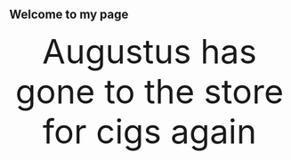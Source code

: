## Welcome to my page



Augustus has gone to the store for cigs again
<br>
<br>
<!--- It took him  --->
<br>
<!--- 7d 5h 16m 47s --->
<html>
<head>
<meta name="viewport" content="width=device-width, initial-scale=1">
<style>
p {
  text-align: center;
  font-size: 60px;
  margin-top: 0px;
}
</style>
</head>
<body>

<p id="timer"></p>

<script>
// Set the date when our dude left us
var countDownDate = new Date("Feb 22, 2022 19:37:25").getTime();

// Update the count every 1 second
var x = setInterval(function() {

  // Get today's date and time
  var now = new Date().getTime();
    
  // Find the distance between now and the when he left us
  var distance = now - countDownDate;
    
  // Time calculations for days, hours, minutes and seconds
  var days = Math.floor(distance / (1000 * 60 * 60 * 24));
  var hours = Math.floor((distance % (1000 * 60 * 60 * 24)) / (1000 * 60 * 60));
  var minutes = Math.floor((distance % (1000 * 60 * 60)) / (1000 * 60));
  var seconds = Math.floor((distance % (1000 * 60)) / 1000);
    
  // Output the result in an element with id="timer"
  document.getElementById("timer").innerHTML = days + "d " + hours + "h "
  + minutes + "m " + seconds + "s ";
   
}, 1000);
</script>

</body>
</html>
